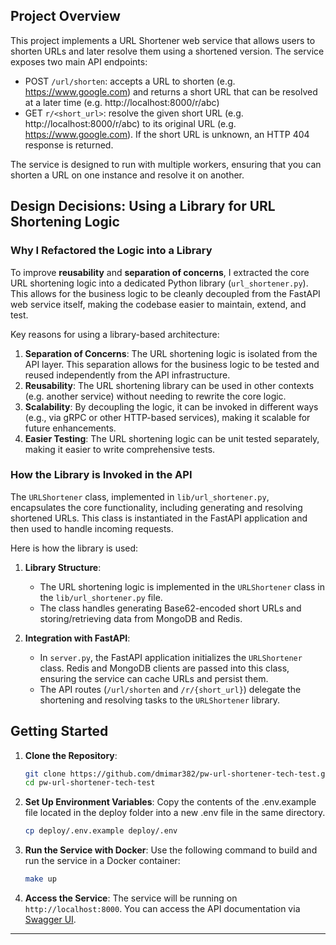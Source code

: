 ## Project Overview
This project implements a URL Shortener web service that allows users to shorten URLs and later resolve them using a shortened version. The service exposes two main API endpoints:

* POST `/url/shorten`: accepts a URL to shorten (e.g. https://www.google.com) and returns a short URL that 
  can be resolved at a later time (e.g. http://localhost:8000/r/abc)
* GET `r/<short_url>`: resolve the given short URL (e.g. http://localhost:8000/r/abc) to its original URL
  (e.g. https://www.google.com). If the short URL is unknown, an HTTP 404 response is returned.

The service is designed to run with multiple workers, ensuring that you can shorten a URL on one instance and resolve it on another.

## Design Decisions: Using a Library for URL Shortening Logic

### Why I Refactored the Logic into a Library

To improve **reusability** and **separation of concerns**, I extracted the core URL shortening logic into a dedicated Python library (`url_shortener.py`). This allows for the business logic to be cleanly decoupled from the FastAPI web service itself, making the codebase easier to maintain, extend, and test.

Key reasons for using a library-based architecture:

1. **Separation of Concerns**: The URL shortening logic is isolated from the API layer. This separation allows for the business logic to be tested and reused independently from the API infrastructure.
2. **Reusability**: The URL shortening library can be used in other contexts (e.g. another service) without needing to rewrite the core logic.
3. **Scalability**: By decoupling the logic, it can be invoked in different ways (e.g., via gRPC or other HTTP-based services), making it scalable for future enhancements.
4. **Easier Testing**: The URL shortening logic can be unit tested separately, making it easier to write comprehensive tests.

### How the Library is Invoked in the API

The `URLShortener` class, implemented in `lib/url_shortener.py`, encapsulates the core functionality, including generating and resolving shortened URLs. This class is instantiated in the FastAPI application and then used to handle incoming requests.

Here is how the library is used:

1. **Library Structure**: 
   - The URL shortening logic is implemented in the `URLShortener` class in the `lib/url_shortener.py` file.
   - The class handles generating Base62-encoded short URLs and storing/retrieving data from MongoDB and Redis.

2. **Integration with FastAPI**:
   - In `server.py`, the FastAPI application initializes the `URLShortener` class. Redis and MongoDB clients are passed into this class, ensuring the service can cache URLs and persist them.
   - The API routes (`/url/shorten` and `/r/{short_url}`) delegate the shortening and resolving tasks to the `URLShortener` library.


## Getting Started
1. **Clone the Repository**:
   ```bash
   git clone https://github.com/dmimar382/pw-url-shortener-tech-test.git
   cd pw-url-shortener-tech-test
   ```

2. **Set Up Environment Variables**:
   Copy the contents of the .env.example file located in the deploy folder into a new .env file in the same directory.
   ```bash
   cp deploy/.env.example deploy/.env
   ```

3. **Run the Service with Docker**:
   Use the following command to build and run the service in a Docker container:
   ```bash
   make up
   ```

4. **Access the Service**:
   The service will be running on `http://localhost:8000`. You can access the API documentation via [Swagger UI](http://localhost:8000/docs).

---